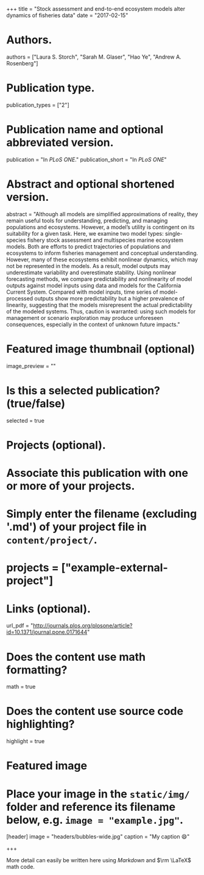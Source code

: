 +++
title = "Stock assessment and end-to-end ecosystem models alter dynamics of fisheries data"
date = "2017-02-15"

# Authors.
authors = ["Laura S. Storch", "Sarah M. Glaser", "Hao Ye", "Andrew A. Rosenberg"]

# Publication type.
publication_types = ["2"]

# Publication name and optional abbreviated version.
publication = "In *PLoS ONE*."
publication_short = "In *PLoS ONE*"

# Abstract and optional shortened version.
abstract = "Although all models are simplified approximations of reality, they remain useful tools for understanding, predicting, and managing populations and ecosystems. However, a model’s utility is contingent on its suitability for a given task. Here, we examine two model types: single-species fishery stock assessment and multispecies marine ecosystem models. Both are efforts to predict trajectories of populations and ecosystems to inform fisheries management and conceptual understanding. However, many of these ecosystems exhibit nonlinear dynamics, which may not be represented in the models. As a result, model outputs may underestimate variability and overestimate stability. Using nonlinear forecasting methods, we compare predictability and nonlinearity of model outputs against model inputs using data and models for the California Current System. Compared with model inputs, time series of model-processed outputs show more predictability but a higher prevalence of linearity, suggesting that the models misrepresent the actual predictability of the modeled systems. Thus, caution is warranted: using such models for management or scenario exploration may produce unforeseen consequences, especially in the context of unknown future impacts."

# Featured image thumbnail (optional)
image_preview = ""

# Is this a selected publication? (true/false)
selected = true

# Projects (optional).
#   Associate this publication with one or more of your projects.
#   Simply enter the filename (excluding '.md') of your project file in `content/project/`.
# projects = ["example-external-project"]

# Links (optional).
url_pdf = "http://journals.plos.org/plosone/article?id=10.1371/journal.pone.0171644"

# Does the content use math formatting?
math = true

# Does the content use source code highlighting?
highlight = true

# Featured image
# Place your image in the `static/img/` folder and reference its filename below, e.g. `image = "example.jpg"`.
[header]
image = "headers/bubbles-wide.jpg"
caption = "My caption :smile:"

+++

More detail can easily be written here using *Markdown* and $\rm \LaTeX$ math code.
